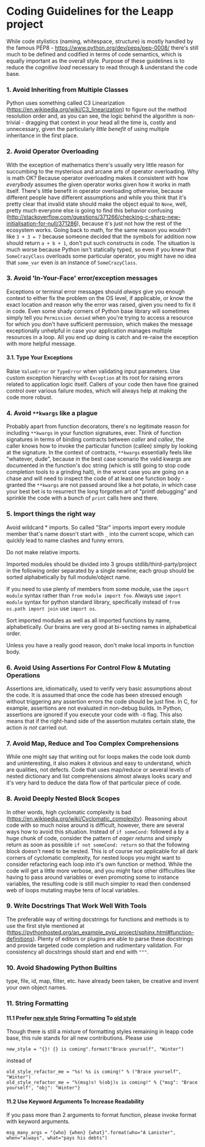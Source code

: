 Coding Guidelines for the Leapp project
=======================================

While code stylistics (naming, whitespace, structure) is mostly handled by the famous PEP8 - https://www.python.org/dev/peps/pep-0008/
there's still much to be defined and codified in terms of code semantics, which is equally important as the overall style.
Purpose of these guidelines is to reduce the *cognitive load* necessary to read through & understand the code base.

### 1. Avoid Inheriting from Multiple Classes

Python uses something called C3 Linearization (https://en.wikipedia.org/wiki/C3_linearization)
to figure out the method resolution order and, as you can see, the logic behind the algorithm is non-trivial - dragging
that context in your head all the time is, costly and unnecessary, given the particularly *little benefit* of using
multiple inheritance in the first place.

### 2. Avoid Operator Overloading

With the exception of mathematics there's usually very little reason for succumbing to the mysterious and
arcane arts of operator overloading. Why is math OK? Because operator overloading makes it consistent
with how *everybody* assumes the given operator works given how it works in math itself.
There's little benefit in operator overloading otherwise, because different people have different assumptions
and while you think that it's pretty clear that invalid state should make the object equal to `None`, well, pretty
much everyone else is going to find this behavior confusing (http://stackoverflow.com/questions/371266/checking-c-sharp-new-initialisation-for-null/371286),
because it's just not how the rest of the ecosystem works. Going back to math, for the same reason you wouldn't like `3 + 3 = 7` because
someone decided that the symbols for addition now should return `a + b + 1`, don't put such constructs in code.
The situation is much worse because Python isn't statically typed, so even if you knew that `SomeCrazyClass` overloads
some particular operator, you might have no idea that `some_var` even *is* an instance of `SomeCrazyClass`.

### 3. Avoid 'In-Your-Face' error/exception messages

Exceptions or terminal error messages should *always* give you enough context to either fix the problem on the OS level, if applicable, or
know the exact location and reason why the error was raised, given you need to fix it in code.
Even some shady corners of Python base library will sometimes simply tell you `Permission denied` when you're trying to access
a resource for which you don't have sufficient permission, which makes the message exceptionally unhelpful in case your application
manages multiple resources in a loop. All you end up doing is catch and re-raise the exception with more helpful message.

#### 3.1. Type Your Exceptions

Raise `ValueError` or `TypeError` when validating input parameters. Use custom exception hierarchy with `Exception` at its root for
raising errors related to application logic itself. Callers of your code then have fine grained control over various
failure modes, which will always help at making the code more robust.

### 4. Avoid `**kwargs` like a plague

Probably apart from function decorators, there's no legitimate reason for including `**kwargs` in your function signatures, ever.
Think of function signatures in terms of binding contracts between *caller* and *callee*, the caller knows how to invoke
the particular function (callee) simply by looking at the signature. In the context of contracts, `**kwargs` essentially
feels like "whatever, dude", because in the best case scenario the valid kwargs are documented in the function's doc string
(which is still going to stop code completion tools to a grinding halt), in the worst case you are going on a chase and will need
to inspect the code of at least one function body - granted the `**kwargs` are not passed around like a hot potato, in which case
your best bet is to resurrect the long forgotten art of "printf debugging" and sprinkle the code with a bunch of `print` calls
here and there.

### 5. Import things the right way

Avoid wildcard * imports. So called "Star" imports import every module member that's name doesn't start with `_` into the current scope,
which can quickly lead to name clashes and funny errors.

Do not make relative imports.

Imported modules should be divided into 3 groups stdlib/third-party/project in the following order separated
by a single newline; each group should be sorted alphabetically by full module/object name.

If you need to use plenty of members from some module, use the `import module` syntax rather than `from module import foo`.
Always use `import module` syntax for python standard library, specifically instead of `from os.path import join` use `import os`.

Sort imported modules as well as all imported functions by name, alphabetically. Our brains are very good at bi-secting names
in alphabetical order.

Unless you have a really good reason, don't make local imports in function body.

### 6. Avoid Using Assertions For Control Flow & Mutating Operations

Assertions are, idiomatically, used to verify very basic assumptions about the code. It is assumed that once the code has been
stressed enough without triggering any assertion errors the code should be just fine. In C, for example, assertions are not
evaluated in non-debug builds. In Python, assertions are ignored if you execute your code with `-O` flag.
This also means that if the right-hand side of the assertion mutates certain state, the action *is not* carried out.

### 7. Avoid Map, Reduce and Too Complex Comprehensions

While one might say that writing out for loops makes the code look dumb and uninteresting, it also makes it
obvious and easy to understand, which are qualities, not defects. Code that uses map/reduce or several levels
of nested dictionary and list comprehensions almost always looks scary and it's very hard to deduce the
data flow of that particular piece of code.

### 8. Avoid Deeply Nested Block Scopes

In other words, high cyclomatic complexity is bad (https://en.wikipedia.org/wiki/Cyclomatic_complexity). Reasoning about code
with so much noise around is difficult, however, there are several ways how to avoid this situation. Instead of `if someCond:`
followed a by a huge chunk of code, consider the pattern of *eager returns* and simply return as soon as possible
`if not someCond: return` so that the following block doesn't need to be nested. This is of course not applicable for all
dark corners of cyclomatic complexity, for nested loops you might want to consider refactoring each loop into it's own
function or method. While the code will get a little more verbose, and you might face other difficulties like having to pass
around variables or even promoting some to instance variables, the resulting code is still much simpler to read then
condensed web of loops mutating maybe tens of local variables.

### 9. Write Docstrings That Work Well With Tools

The preferable way of writing docstrings for functions and methods is to use the first style mentioned at
(https://pythonhosted.org/an_example_pypi_project/sphinx.html#function-definitions). Plenty of editors or plugins are able
to parse these docstrings and provide targeted code completion and rudimentary validation. For consistency all docstrings
should start and end with `"""`.

### 10. Avoid Shadowing Python Builtins

type, file, id, map, filter, etc. have already been taken, be creative and invent your own object names.

### 11. String Formatting

#### 11.1 Prefer [new style](https://docs.python.org/3/library/string.html#string-formatting) String Formatting To [old style](https://docs.python.org/2/library/stdtypes.html#string-formatting)

Though there is still a mixture of formatting styles remaining in leapp code base, this rule stands for
all new contributions.
Please use

```
new_style = "{}! {} is coming".format("Brace yourself", "Winter")
```

instead of

```
old_style_refactor_me = "%s! %s is coming!" % ("Brace yourself", "Winter")
old_style_refactor_me = "%(msg)s! %(obj)s is coming!" % {"msg": "Brace yourself", "obj": "Winter"}
```

#### 11.2 Use Keyword Arguments To Increase Readability

If you pass more than 2 arguments to format function, please invoke format with keyword arguments.
```
msg_many_args = "{who} {when} {what}".format(who="A Lanister", when="always", what="pays his debts")
```
